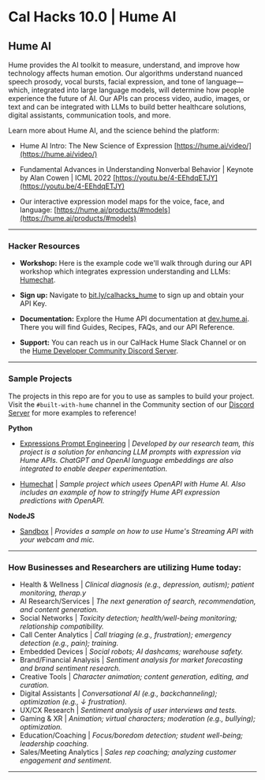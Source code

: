 # Cal Hacks 10.0 | Hume AI

## Hume AI

Hume provides the AI toolkit to measure, understand, and improve how technology affects human emotion. Our algorithms understand nuanced speech prosody, vocal bursts, facial expression, and tone of language—which, integrated into large language models, will determine how people experience the future of AI. Our APIs can process video, audio, images, or text and can be integrated with LLMs to build better healthcare solutions, digital assistants, communication tools, and more.

Learn more about Hume AI, and the science behind the platform:

- Hume AI Intro: The New Science of Expression [https://hume.ai/video/](https://hume.ai/video/)

- Fundamental Advances in Understanding Nonverbal Behavior | Keynote by Alan Cowen | ICML 2022 [https://youtu.be/4-EEhdqETJY](https://youtu.be/4-EEhdqETJY)

- Our interactive expression model maps for the voice, face, and language: [https://hume.ai/products/#models](https://hume.ai/products/#models)

---

### Hacker Resources

- **Workshop:** Here is the example code we'll walk through during our API workshop which integrates expression understanding and LLMs: [Humechat](https://github.com/HumeAI/CalHacks/tree/main/humechat).

- **Sign up:** Navigate to [bit.ly/calhacks_hume](https://bit.ly/calhacks_hume) to sign up and obtain your API Key.

- **Documentation:** Explore the Hume API documentation at [dev.hume.ai](https://dev.hume.ai). There you will find Guides, Recipes, FAQs, and our API Reference.

- **Support:** You can reach us in our CalHack Hume Slack Channel or on the [Hume Developer Community Discord Server](https://discord.com/invite/WPRSugvAm6).

---

### Sample Projects

The projects in this repo are for you to use as samples to build your project. Visit the `#built-with-hume` channel in the Community section of our [Discord Server](https://discord.com/invite/WPRSugvAm6) for more examples to reference!

**Python**

- [Expressions Prompt Engineering](https://github.com/HumeAI/expressive-prompt-engineering/tree/main) | _Developed by our research team, this project is a solution for enhancing LLM prompts with expression via Hume APIs. ChatGPT and OpenAI language embeddings are also integrated to enable deeper experimentation._

- [Humechat](https://github.com/HumeAI/CalHacks/tree/main/humechat) | _Sample project which usees OpenAPI with Hume AI. Also includes an example of how to stringify Hume API expression predictions with OpenAPI._

**NodeJS**

- [Sandbox](https://github.com/HumeAI/CalHacks/tree/main/sandbox) | _Provides a sample on how to use Hume's Streaming API with your webcam and mic._

---

### How Businesses and Researchers are utilizing Hume today:

- Health & Wellness | _Clinical diagnosis (e.g., depression, autism); patient monitoring, therap.y_
- AI Research/Services | _The next generation of search, recommendation, and content generation._
- Social Networks | _Toxicity detection; health/well-being monitoring; relationship compatibility._
- Call Center Analytics | _Call triaging (e.g., frustration); emergency detection (e.g., pain); training._
- Embedded Devices | _Social robots; AI dashcams; warehouse safety._
- Brand/Financial Analysis | _Sentiment analysis for market forecasting and brand sentiment research._
- Creative Tools | _Character animation; content generation, editing, and curation._
- Digital Assistants | _Conversational AI (e.g., backchanneling); optimization (e.g., ↓ frustration)._
- UX/CX Research | _Sentiment analysis of user interviews and tests._
- Gaming & XR | _Animation; virtual characters; moderation (e.g., bullying); optimization._
- Education/Coaching | _Focus/boredom detection; student well-being; leadership coaching._
- Sales/Meeting Analytics | _Sales rep coaching; analyzing customer engagement and sentiment._

---
